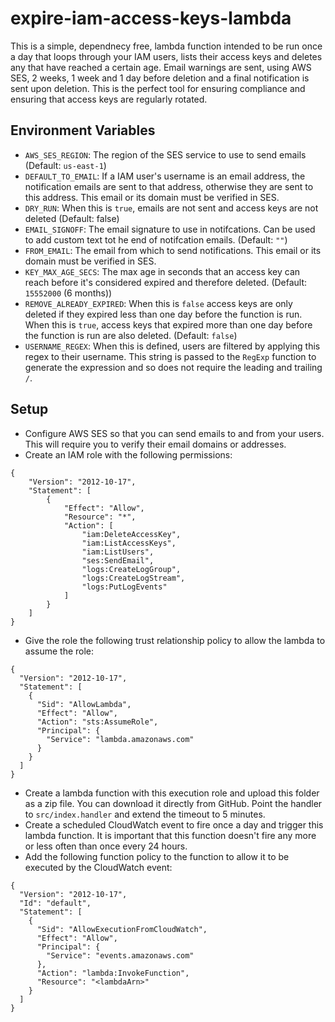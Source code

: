 # expire-iam-access-keys-lambda

This is a simple, dependnecy free, lambda function intended to be run once a day that loops through your IAM users, lists their access keys and deletes any that have reached a certain age. Email warnings are sent, using AWS SES, 2 weeks, 1 week and 1 day before deletion and a final notification is sent upon deletion. This is the perfect tool for ensuring compliance and ensuring that access keys are regularly rotated.

## Environment Variables

-   `AWS_SES_REGION`: The region of the SES service to use to send emails (Default: `us-east-1`)
-   `DEFAULT_TO_EMAIL`: If a IAM user's username is an email address, the notification emails are sent to that address, otherwise they are sent to this address. This email or its domain must be verified in SES.
-   `DRY_RUN`: When this is `true`, emails are not sent and access keys are not deleted (Default: false)
-   `EMAIL_SIGNOFF`: The email signature to use in notifcations. Can be used to add custom text tot he end of notifcation emails. (Default: `""`)
-   `FROM_EMAIL`: The email from which to send notifications. This email or its domain must be verified in SES.
-   `KEY_MAX_AGE_SECS`: The max age in seconds that an access key can reach before it's considered expired and therefore deleted. (Default: `15552000` (6 months))
-   `REMOVE_ALREADY_EXPIRED`: When this is `false` access keys are only deleted if they expired less than one day before the function is run. When this is `true`, access keys that expired more than one day before the function is run are also deleted. (Default: `false`)
-   `USERNAME_REGEX`: When this is defined, users are filtered by applying this regex to their username. This string is passed to the `RegExp` function to generate the expression and so does not require the leading and trailing `/`.

## Setup

-   Configure AWS SES so that you can send emails to and from your users. This will require you to verify their email domains or addresses.
-   Create an IAM role with the following permissions:

```
{
    "Version": "2012-10-17",
    "Statement": [
        {
            "Effect": "Allow",
            "Resource": "*",
            "Action": [
                "iam:DeleteAccessKey",
                "iam:ListAccessKeys",
                "iam:ListUsers",
                "ses:SendEmail",
                "logs:CreateLogGroup",
                "logs:CreateLogStream",
                "logs:PutLogEvents"
            ]
        }
    ]
}
```

-   Give the role the following trust relationship policy to allow the lambda to assume the role:

```
{
  "Version": "2012-10-17",
  "Statement": [
    {
      "Sid": "AllowLambda",
      "Effect": "Allow",
      "Action": "sts:AssumeRole",
      "Principal": {
        "Service": "lambda.amazonaws.com"
      }
    }
  ]
}
```

-   Create a lambda function with this execution role and upload this folder as a zip file. You can download it directly from GitHub. Point the handler to `src/index.handler` and extend the timeout to 5 minutes.
-   Create a scheduled CloudWatch event to fire once a day and trigger this lambda function. It is important that this function doesn't fire any more or less often than once every 24 hours.
-   Add the following function policy to the function to allow it to be executed by the CloudWatch event:

```
{
  "Version": "2012-10-17",
  "Id": "default",
  "Statement": [
    {
      "Sid": "AllowExecutionFromCloudWatch",
      "Effect": "Allow",
      "Principal": {
        "Service": "events.amazonaws.com"
      },
      "Action": "lambda:InvokeFunction",
      "Resource": "<lambdaArn>"
    }
  ]
}
```
